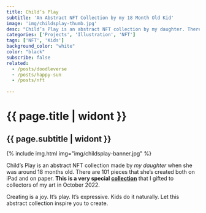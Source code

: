 ```yaml
---
title: Child’s Play
subtitle: 'An Abstract NFT Collection by my 18 Month Old Kid'
image: 'img/childsplay-thumb.jpg'
desc: "Child’s Play is an abstract NFT collection by my daughter. There are 101 pieces that she’s created both on my iPad and on paper."
categories: ['Projects', 'Illustration', 'NFT']
tags: ['NFT', 'Kids']
background_color: "white"
color: "black"
subscribe: false
related:
  - /posts/doodleverse
  - /posts/happy-sun
  - /posts/nft
  
---
```

# {{ page.title | widont }}
## {{ page.subtitle | widont }}

{% include img.html img="img/childsplay-banner.jpg" %}

Child’s Play is an abstract NFT collection made by *my daughter* when she was around 18 months old. There are 101 pieces that she’s created both on iPad and on paper. **This is a very special [collection](https://campfire.exchange/collections/0x063d76a8d094fafad03e7539a8c88bc3fc049423)** that I gifted to collectors of my art in October 2022.

Creating is a joy. It’s play. It’s expressive. Kids do it naturally. Let this abstract collection inspire you to create.